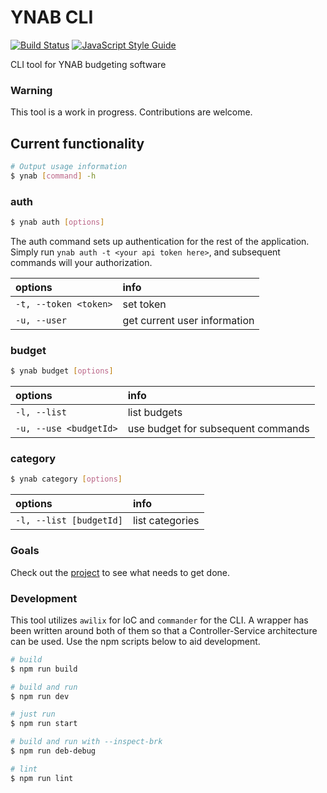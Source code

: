 # YNAB CLI

[![Build Status](https://travis-ci.org/Towerism/ynab-cli.svg?branch=master)](https://travis-ci.org/Towerism/ynab-cli)
[![JavaScript Style Guide](https://img.shields.io/badge/code_style-standard-brightgreen.svg)](https://standardjs.com)

CLI tool for YNAB budgeting software

### Warning

This tool is a work in progress. Contributions are welcome.

## Current functionality

``` bash
# Output usage information
$ ynab [command] -h

```

### auth

``` bash
$ ynab auth [options]
```

The auth command sets up authentication for the rest of the application. Simply
run `ynab auth -t <your api token here>`, and subsequent commands will your
authorization.

| options                | info                         |
|:-----------------------|:-----------------------------|
| `-t, --token <token>` | set token                    |
| `-u, --user`           | get current user information |

### budget

``` bash
$ ynab budget [options]
```

| options                | info                               |
|:-----------------------|:-----------------------------------|
| `-l, --list`           | list budgets                       |
| `-u, --use <budgetId>` | use budget for subsequent commands |

### category

``` bash
$ ynab category [options]
```

| options                 | info            |
|:------------------------|:----------------|
| `-l, --list [budgetId]` | list categories |

### Goals

Check out the [project](https://github.com/Towerism/ynab-cli/projects/1) to see what needs to get done.

### Development

This tool utilizes `awilix` for IoC and `commander` for the CLI. A wrapper has
been written around both of them so that a Controller-Service architecture can
be used. Use the npm scripts below to aid development.

``` bash
# build
$ npm run build

# build and run
$ npm run dev

# just run
$ npm run start

# build and run with --inspect-brk
$ npm run deb-debug

# lint
$ npm run lint
```